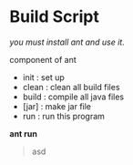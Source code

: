 <h1>Build Script</h1>

  <i>you must install ant and use it.</i>
  
  component of ant
  
  * init  : set up
  * clean : clean all build files
  * build : compile all java files
  * [jar]   : make jar file   
  * run   : run this program
  
   <strong>ant run</strong>
   >
   >asd

